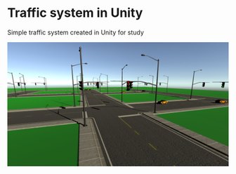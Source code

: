 # Traffic system in Unity
Simple traffic system created in Unity for study

![preview](preview.png)
